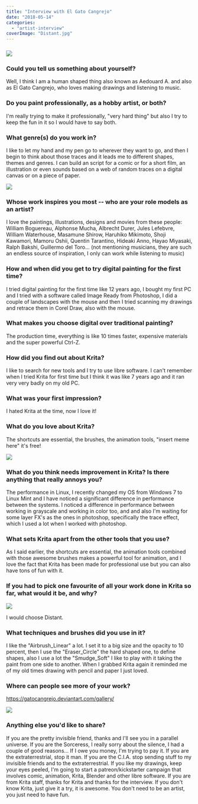 ```yaml
---
title: "Interview with El Gato Cangrejo"
date: "2018-05-14"
categories: 
  - "artist-interview"
coverImage: "Distant.jpg"
---
```


### ![](images/Sorceress.jpg)

### Could you tell us something about yourself?

Well, I think I am a human shaped thing also known as Aedouard A. and also as El Gato Cangrejo, who loves making drawings and listening to music.

### Do you paint professionally, as a hobby artist, or both?

I'm really trying to make it professionally, "very hard thing" but also I try to keep the fun in it so I would have to say both.

### What genre(s) do you work in?

I like to let my hand and my pen go to wherever they want to go, and then I begin to think about those traces and it leads me to different shapes, themes and genres. I can build an script for a comic or for a short film, an illustration or even sounds based on a web of random traces on a digital canvas or on a piece of paper.

![](images/The-Cape.jpg)

### Whose work inspires you most -- who are your role models as an artist?

I love the paintings, illustrations, designs and movies from these people: William Boguereau, Alphonse Mucha, Albrecht Durer, Jules Lefebvre, William Waterhouse, Masamune Shirow, Haruhiko Mikimoto, Shoji Kawamori, Mamoru Oshii, Quentin Tarantino, Hideaki Anno, Hayao Miyasaki, Ralph Bakshi, Guillermo del Toro... (not mentioning musicians, they are such an endless source of inspiration, I only can work while listening to music)

### How and when did you get to try digital painting for the first time?

I tried digital painting for the first time like 12 years ago, I bought my first PC and I tried with a software called Image Ready from Photoshop, I did a couple of landscapes with the mouse and then I tried scanning my drawings and retrace them in Corel Draw, also with the mouse.

### What makes you choose digital over traditional painting?

The production time, everything is like 10 times faster, expensive materials and the super powerful Ctrl-Z.

### How did you find out about Krita?

I like to search for new tools and I try to use libre software. I can't remember when I tried Krita for first time but I think it was like 7 years ago and it ran very very badly on my old PC.

### What was your first impression?

I hated Krita at the time, now I love it!

### What do you love about Krita?

The shortcuts are essential, the brushes, the animation tools, "insert meme here" it's free!

![](images/Learning-a-New-Mantra.jpg)

### What do you think needs improvement in Krita? Is there anything that really annoys you?

The performance in Linux, I recently changed my OS from Windows 7 to Linux Mint and I have noticed a significant difference in performance between the systems. I noticed a difference in performance between working in grayscale and working in color too, and and also I'm waiting for some layer FX's as the ones in photoshop, specifically the trace effect, which I used a lot when I worked with photoshop.

### What sets Krita apart from the other tools that you use?

As I said earlier, the shortcuts are essential, the animation tools combined with those awesome brushes makes a powerful tool for animation, and I love the fact that Krita has been made for professional use but you can also have tons of fun with it.

### If you had to pick one favourite of all your work done in Krita so far, what would it be, and why?

![](images/Distant.jpg)

I would choose Distant.

### What techniques and brushes did you use in it?

I like the "Airbrush\_Linear" a lot. I set it to a big size and the opacity to 10 percent, then I use the "Eraser\_Circle" the hard shaped one, to define shapes, also I use a lot the "Smudge\_Soft" I like to play with it taking the paint from one side to another. When I grabbed Krita again it reminded me of my old times drawing with pencil and paper I just loved.

### Where can people see more of your work?

https://gatocangrejo.deviantart.com/gallery/

![](images/Totally-Focused.jpg)

### Anything else you'd like to share?

If you are the pretty invisible friend, thanks and I'll see you in a parallel universe. If you are the Sorceress, I really sorry about the silence, I had a couple of good reasons... If I owe you money, I'm trying to pay it. If you are the extraterrestrial, stop it man. If you are the C.I.A. stop sending stuff to my invisible friends and to the extraterrestrial. If you like my drawings, keep your eyes peeled, I'm going to start a patreon/kickstarter campaign that involves comic, animation, Krita, Blender and other libre software. If you are from Krita staff, thanks for Krita and thanks for the interview. If you don't know Krita, just give it a try, it is awesome. You don't need to be an artist, you just need to have fun.
